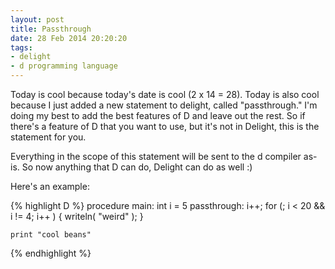 ```yaml
---
layout: post
title: Passthrough
date: 28 Feb 2014 20:20:20
tags:
- delight
- d programming language
---
```


Today is cool because today's date is cool (2 x 14 = 28). Today is also cool because I just added a new statement to delight, called "passthrough." I'm doing my best to add the best features of D and leave out the rest. So if there's a feature of D that you want to use, but it's not in Delight, this is the statement for you.

Everything in the scope of this statement will be sent to the d compiler as-is. So now anything that D can do, Delight can do as well :)

Here's an example:

{% highlight D %}
procedure main:
	int i = 5
	passthrough:
		i++;
		for (; i < 20 && i != 4; i++ )
		{
			writeln( "weird" );
		}

	print "cool beans"
{% endhighlight %}
